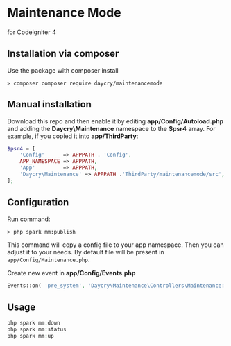 # Maintenance Mode

for Codeigniter 4

## Installation via composer

Use the package with composer install

	> composer composer require daycry/maintenancemode

## Manual installation

Download this repo and then enable it by editing **app/Config/Autoload.php** and adding the **Daycry\Maintenance**
namespace to the **$psr4** array. For example, if you copied it into **app/ThirdParty**:

```php
$psr4 = [
    'Config'      => APPPATH . 'Config',
    APP_NAMESPACE => APPPATH,
    'App'         => APPPATH,
    'Daycry\Maintenance' => APPPATH .'ThirdParty/maintenancemode/src',
];
```

## Configuration

Run command:

	> php spark mm:publish

This command will copy a config file to your app namespace.
Then you can adjust it to your needs. By default file will be present in `app/Config/Maintenance.php`.

Create new event in **app/Config/Events.php**

```php
Events::on( 'pre_system', 'Daycry\Maintenance\Controllers\Maintenance::check' );
```


## Usage

```php
php spark mm:down
php spark mm:status
php spark mm:up
```